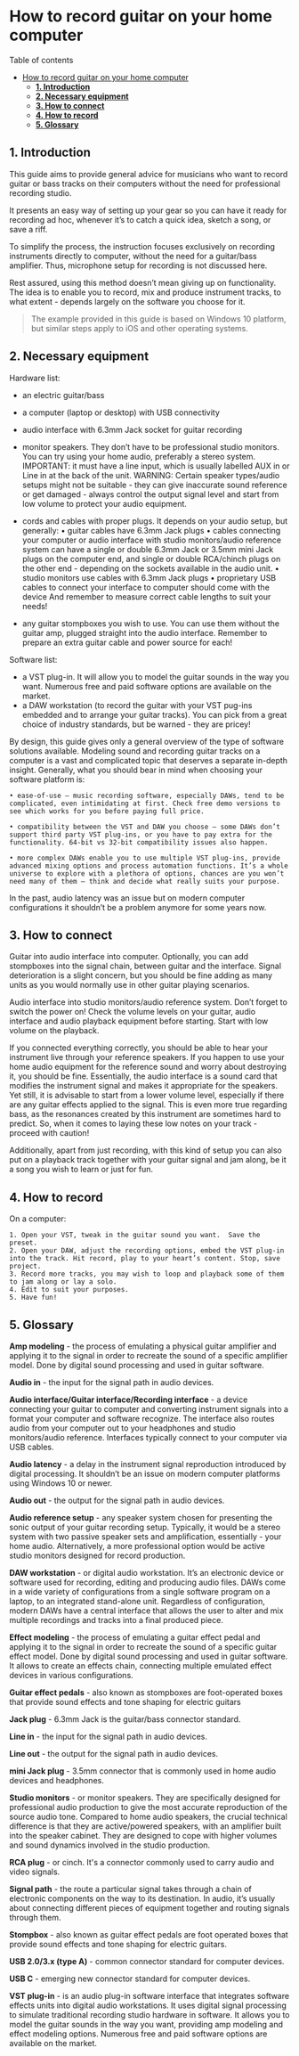 # How to record guitar on your home computer

Table of contents

- [How to record guitar on your home computer](#how-to-record-guitar-on-your-home-computer)
  - [**1. Introduction**](#1-introduction)
  - [**2. Necessary equipment**](#2-necessary-equipment)
  - [**3. How to connect**](#3-how-to-connect)
  - [**4. How to record**](#4-how-to-record)
  - [**5. Glossary**](#5-glossary)
  

## **1. Introduction**

This  guide aims to provide general advice for musicians who want to record guitar or bass tracks on their computers without the need for professional recording studio.

It presents an easy way of setting up your gear so you can have it ready for recording ad hoc, whenever it’s  to catch a quick idea, sketch a song, or save a riff.

To simplify the process, the instruction focuses exclusively on recording instruments directly to computer, without the need for a guitar/bass amplifier. Thus, microphone setup for recording is not discussed here.

Rest assured, using this method doesn’t mean giving up on functionality.  The idea is to enable you to record, mix and produce instrument tracks, to what extent - depends largely on the software you choose for it.

> The example provided in this guide is based on Windows 10 platform, but similar steps apply to iOS and other operating systems.

## **2. Necessary equipment**

Hardware list:

- an electric guitar/bass

- a computer (laptop or desktop) with USB connectivity

- audio interface with 6.3mm Jack socket for guitar recording

- monitor speakers. They don’t have to be professional studio monitors. You can try using your home audio, preferably a stereo system. IMPORTANT: it must have a line input, which is usually labelled AUX in or Line in at the back of the unit. WARNING: Certain speaker types/audio setups might not be suitable - they can give inaccurate sound reference or get damaged - always control the output signal level and start from low volume to protect your audio equipment.

- cords and cables with proper plugs. It depends on your audio setup, but generally:
    • guitar cables have 6.3mm Jack plugs
    • cables connecting your computer or audio interface with studio monitors/audio reference system can have a single or double 6.3mm Jack or 3.5mm mini Jack plugs on the computer end, and single or double RCA/chinch plugs on the other end - depending on the sockets available in the audio unit. 
    • studio monitors use cables with 6.3mm Jack plugs
    • proprietary USB cables to connect your interface to computer should come with the device
And remember to measure correct cable lengths to suit your needs!

- any guitar stompboxes you wish to use. You can use them without the guitar amp, plugged straight into the audio interface. Remember to prepare an extra guitar cable and power source for each!

Software list:

- a VST plug-in. It will allow you to model the guitar sounds in the way you want. Numerous free and paid software options are available on the market.
- a DAW workstation (to record the guitar with your VST pug-ins embedded and to arrange your guitar tracks). You can pick from a great choice of industry standards, but be warned - they are pricey!

By design, this guide gives only a general overview of the type of software solutions available. Modeling sound and recording guitar tracks on a computer is a vast and complicated topic that deserves a separate in-depth insight. Generally, what you should bear in mind when choosing your software platform is:

    • ease-of-use – music recording software, especially DAWs, tend to be complicated, even intimidating at first. Check free demo versions to see which works for you before paying full price.

    • compatibility between the VST and DAW you choose – some DAWs don’t support third party VST plug-ins, or you have to pay extra for the functionality. 64-bit vs 32-bit compatibility issues also happen.

    • more complex DAWs enable you to use multiple VST plug-ins, provide advanced mixing options and process automation functions. It’s a whole universe to explore with a plethora of options, chances are you won’t need many of them – think and decide what really suits your purpose.

In the past, audio latency was an issue but on modern computer configurations it shouldn’t be a problem anymore for some years now.

## **3. How to connect**

Guitar into audio interface into computer. Optionally, you can add stompboxes into the signal chain, between guitar and the interface. Signal deterioration is a slight concern, but you should be fine adding as many units as you would normally use in other guitar playing scenarios.

Audio interface into studio monitors/audio reference system. Don’t forget to switch the power on! Check the volume levels on your guitar, audio interface and audio playback equipment before starting. Start with low volume on the playback.

If you connected everything correctly, you should be able to hear your instrument live through your reference speakers. If you happen to use your home audio equipment for the reference sound and worry about destroying it, you should be fine. Essentially, the audio interface is a sound card that modifies the instrument signal and makes it appropriate for the speakers. Yet still, it is advisable to start from a lower volume level, especially if there are any guitar effects applied to the signal. This is even more true regarding bass, as the resonances created by this instrument are sometimes hard to predict. So, when it comes to laying these low notes on your track - proceed with caution! 

Additionally, apart from just recording, with this kind of setup you can also put on a playback track together with your guitar signal and jam along, be it a song you wish to learn or just for fun.

## **4. How to record**

On a computer:

    1. Open your VST, tweak in the guitar sound you want.  Save the preset.
    2. Open your DAW, adjust the recording options, embed the VST plug-in into the track. Hit record, play to your heart’s content. Stop, save project.
    3. Record more tracks, you may wish to loop and playback some of them to jam along or lay a solo. 
    4. Edit to suit your purposes. 
    5. Have fun!


## **5. Glossary**

**Amp modeling** - the process of emulating a physical guitar amplifier and applying it to the signal in order to recreate the sound of a specific amplifier model. Done by digital sound processing and used in guitar software.

**Audio in** - the input for the signal path in audio devices.

**Audio interface/Guitar interface/Recording interface** - a device connecting your guitar to computer and converting instrument signals into a format your computer and software recognize. The interface also routes audio from your computer out to your headphones and studio monitors/audio reference. Interfaces typically connect to your computer via USB cables.

**Audio latency** - a delay in the instrument signal reproduction introduced by digital processing. It shouldn’t be an issue on modern computer platforms using Windows 10 or newer.

**Audio out** - the output for the signal path in audio devices.

**Audio reference setup** - any speaker system chosen for presenting the sonic output of your guitar recording setup. Typically, it would be a stereo system with two passive speaker sets and amplification, essentially - your home audio. Alternatively, a more professional option would be active studio monitors designed for record production. 

**DAW workstation** - or digital audio workstation. It’s an electronic device or software used for recording, editing and producing audio files. DAWs come in a wide variety of configurations from a single software program on a laptop, to an integrated stand-alone unit. Regardless of configuration, modern DAWs have a central interface that allows the user to alter and mix multiple recordings and tracks into a final produced piece.

**Effect modeling** - the process of emulating a guitar effect pedal and applying it to the signal in order to recreate the sound of a specific guitar effect model. Done by digital sound processing and used in guitar software. It allows to create an effects chain, connecting multiple emulated effect devices in various configurations.

**Guitar effect pedals** - also known as stompboxes are foot-operated boxes that provide sound effects and tone shaping for electric guitars

**Jack plug** - 6.3mm Jack is the guitar/bass connector standard.

**Line in** - the input for the signal path in audio devices.

**Line out** - the output for the signal path in audio devices.

**mini Jack plug** - 3.5mm connector that is commonly used in home audio devices and headphones.

**Studio monitors** - or monitor speakers. They are specifically designed for professional audio production to give the most accurate reproduction of the source audio tone. Compared to home audio speakers, the crucial technical difference is that they are active/powered speakers, with an amplifier built into the speaker cabinet. They are designed to cope with higher volumes and sound dynamics involved in the studio production.

**RCA plug** - or cinch. It's a connector commonly used to carry audio and video signals.

**Signal path** - the route a particular signal takes through a chain of electronic components on the way to its destination. In audio, it’s usually about connecting different pieces of equipment together and routing signals through them.

**Stompbox** - also known as guitar effect pedals are foot operated boxes that provide sound effects and tone shaping for electric guitars.

**USB 2.0/3.x (type A)** - common connector standard for computer devices.

**USB C** - emerging new connector standard for computer devices.

**VST plug-in** - is an audio plug-in software interface that integrates software effects units into digital audio workstations. It uses digital signal processing to simulate traditional recording studio hardware in software. It allows you to model the guitar sounds in the way you want, providing amp modeling and effect modeling options. Numerous free and paid software options are available on the market.

